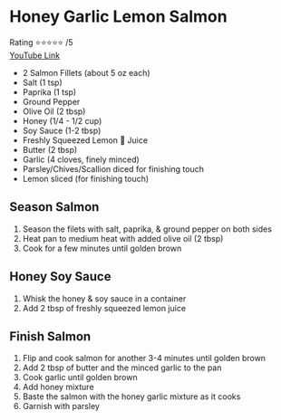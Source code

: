 # Honey Garlic Lemon Salmon
Rating :star::star::star::star::star: /5  
[YouTube Link](https://youtu.be/vAziD9FWF08)

- 2 Salmon Fillets (about 5 oz each)
- Salt (1 tsp)
- Paprika (1 tsp)
- Ground Pepper
- Olive Oil (2 tbsp)
- Honey (1/4 - 1/2 cup)
- Soy Sauce (1-2 tbsp)
- Freshly Squeezed Lemon :lemon: Juice
- Butter (2 tbsp)
- Garlic (4 cloves, finely minced)
- Parsley/Chives/Scallion diced for finishing touch
- Lemon sliced (for finishing touch)

## Season Salmon
1. Season the filets with salt, paprika, & ground pepper on both sides
1. Heat pan to medium heat with added olive oil (2 tbsp)
1. Cook for a few minutes until golden brown

## Honey Soy Sauce
1. Whisk the honey & soy sauce in a container
1. Add 2 tbsp of freshly squeezed lemon juice

## Finish Salmon
1. Flip and cook salmon for another 3-4 minutes until golden brown
1. Add 2 tbsp of butter and the minced garlic to the pan
1. Cook garlic until golden brown
1. Add honey mixture
1. Baste the salmon with the honey garlic mixture as it cooks
1. Garnish with parsley
